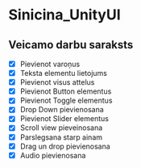 # Sinicina_UnityUI

## Veicamo darbu saraksts

- [x] Pievienot varoņus
- [x] Teksta elementu lietojums
- [x] Pievienot visus attelus
- [x] Pievienot Button elementus
- [x] Pievienot Toggle elementus
- [x] Drop Down pievienosana
- [x] Pievienot Slider elementus
- [x] Scroll view pieveinosana
- [x] Parslegsana starp ainam
- [x] Drag un drop pievienosana
- [x] Audio pievienosana
